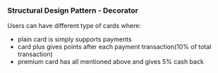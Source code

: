 ### Structural Design Pattern - Decorator

Users can have different type of cards where:

- plain card is simply supports payments
- card plus gives points after each payment transaction(10% of total transaction)
- premium card has all mentioned above and gives 5% cash back